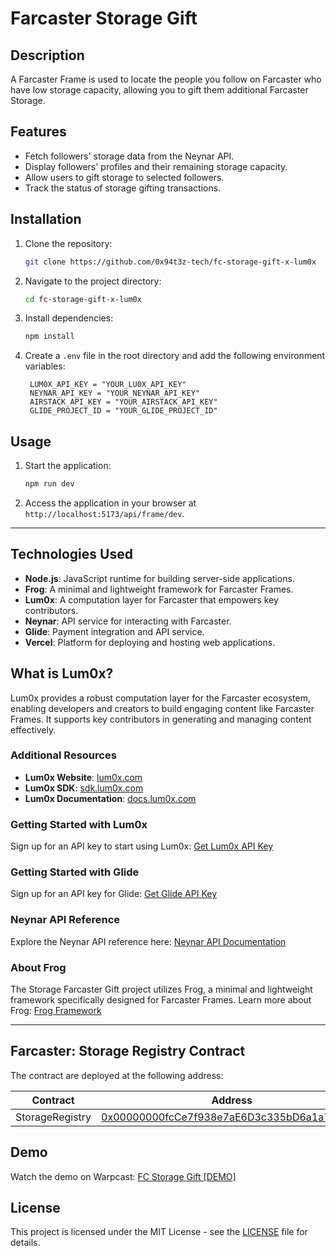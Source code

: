 # Farcaster Storage Gift

## Description
A Farcaster Frame is used to locate the people you follow on Farcaster who have low storage capacity, allowing you to gift them additional Farcaster Storage.

## Features
- Fetch followers' storage data from the Neynar API.
- Display followers' profiles and their remaining storage capacity.
- Allow users to gift storage to selected followers.
- Track the status of storage gifting transactions.

## Installation
1. Clone the repository:
   ```bash
   git clone https://github.com/0x94t3z-tech/fc-storage-gift-x-lum0x
   ```
2. Navigate to the project directory:
   ```bash
   cd fc-storage-gift-x-lum0x
   ```
3. Install dependencies:
   ```bash
   npm install
   ```
4. Create a `.env` file in the root directory and add the following environment variables:
   ```plaintext
    LUM0X_API_KEY = "YOUR_LU0X_API_KEY"
    NEYNAR_API_KEY = "YOUR_NEYNAR_API_KEY"
    AIRSTACK_API_KEY = "YOUR_AIRSTACK_API_KEY"
    GLIDE_PROJECT_ID = "YOUR_GLIDE_PROJECT_ID"
   ```

## Usage
1. Start the application:
   ```bash
   npm run dev
   ```
2. Access the application in your browser at `http://localhost:5173/api/frame/dev`.

---

## Technologies Used
- **Node.js**: JavaScript runtime for building server-side applications.
- **Frog**: A minimal and lightweight framework for Farcaster Frames.
- **Lum0x**: A computation layer for Farcaster that empowers key contributors.
- **Neynar**: API service for interacting with Farcaster.
- **Glide**: Payment integration and API service.
- **Vercel**: Platform for deploying and hosting web applications.

## What is Lum0x?
Lum0x provides a robust computation layer for the Farcaster ecosystem, enabling developers and creators to build engaging content like Farcaster Frames. It supports key contributors in generating and managing content effectively.

### Additional Resources
- **Lum0x Website**: [lum0x.com](https://lum0x.com)
- **Lum0x SDK**: [sdk.lum0x.com](https://sdk.lum0x.com)
- **Lum0x Documentation**: [docs.lum0x.com](https://docs.lum0x.com)

### Getting Started with Lum0x
Sign up for an API key to start using Lum0x: [Get Lum0x API Key](https://buildathon.lum0x.com/)

### Getting Started with Glide
Sign up for an API key for Glide: [Get Glide API Key](https://paywithglide.xyz/)

### Neynar API Reference
Explore the Neynar API reference here: [Neynar API Documentation](https://docs.neynar.com/reference/neynar-farcaster-api-overview)

### About Frog
The Storage Farcaster Gift project utilizes Frog, a minimal and lightweight framework specifically designed for Farcaster Frames. Learn more about Frog: [Frog Framework](https://frog.fm/)

---

## Farcaster: Storage Registry Contract
The contract are deployed at the following address:

| Contract       | Address                                      |
|----------------|----------------------------------------------|
| StorageRegistry| [0x00000000fcCe7f938e7aE6D3c335bD6a1a7c593D](https://optimistic.etherscan.io/address/0x00000000fcce7f938e7ae6d3c335bd6a1a7c593d) |

## Demo
Watch the demo on Warpcast: [FC Storage Gift [DEMO]](https://warpcast.com/0x94t3z.eth/0x650600f7)

## License
This project is licensed under the MIT License - see the [LICENSE](LICENSE) file for details.
